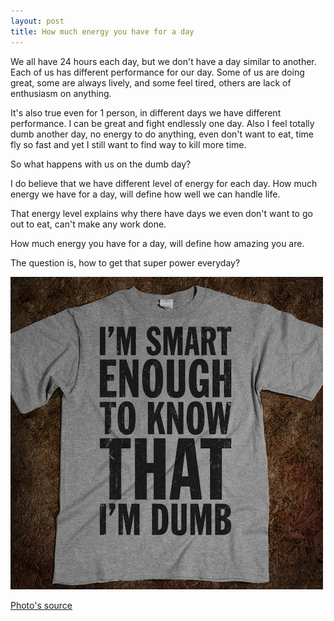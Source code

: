 ```yaml
---
layout: post
title: How much energy you have for a day
---
```

We all have 24 hours each day, but we don't have a day similar to another. Each of us has different performance for our day. Some of us are doing great, some are always lively, and some feel tired, others are  lack of enthusiasm on anything.

  
It's also true even for 1 person, in different days we have different performance. I can be great and fight endlessly one day. Also I feel totally dumb another day, no energy to do anything, even don't want to eat, time fly so fast and yet I still want to find way to kill more time.

  
So what happens with us on the dumb day?

  
I do believe that we have different level of energy for each day. How much energy we have for a day, will define how well we can handle life.

  
That energy level explains why there have days we even don't want to go out to eat, can't make any work done.

  
How much energy you have for a day, will define how amazing you are.

  
The question is, how to get that super power everyday?

  
![](/images/88fd11aa-082d-4fd2-89df-68150c60cab2/dumb.jpg)  

  
[Photo's source][0]  

  


[0]: http://skreened.com/textteeswithattitude/i-m-smart-enough-to-know-that-i-m-dumb